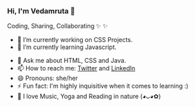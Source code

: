 ### Hi, I'm Vedamruta 👋
Coding, Sharing, Collaborating :sparkles: :sparkles: 
<!--
**vedamruta/vedamruta** is a ✨ _special_ ✨ repository because its `README.md` (this file) appears on your GitHub profile.

Here are some ideas to get you started:
-->
- 🔭 I’m currently working on CSS Projects.
- 🌱 I’m currently learning Javascript.<!--- 👯 I’m looking to collaborate on ...-->
<!--- 🤔 I’m looking for help with ...-->
- 💬 Ask me about HTML, CSS and Java.
- 📫 How to reach me: [Twitter](https://twitter.com/Vedamruta_U?t=TUGmHev7btD3jeYPGkt_9Q&s=09) and [LinkedIn](https://www.linkedin.com/in/vedamruta-udavant-0b993411b)
- 😄 Pronouns: she/her
- ⚡ Fun fact: I'm highly inquisitive when it comes to learning :)
- 🦋 I love Music, Yoga and Reading in nature (⁠◕⁠ᴗ⁠◕⁠✿⁠)
<!--START_SECTION:activity-->
